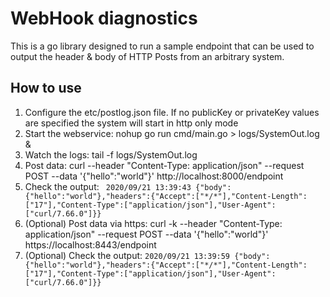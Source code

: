 # WebHook diagnostics
This is a go library designed to run a sample endpoint that can be used to output the header & body of HTTP Posts from an arbitrary system.

## How to use
1.  Configure the etc/postlog.json file.  If no publicKey or privateKey values are specified the system will start in http only mode
2.  Start the webservice: nohup go run cmd/main.go > logs/SystemOut.log &
3.  Watch the logs: tail -f logs/SystemOut.log
4.  Post data: curl --header "Content-Type: application/json" --request POST --data '{"hello":"world"}' http://localhost:8000/endpoint
5.  Check the output: 
    ``` 2020/09/21 13:39:43 {"body":{"hello":"world"},"headers":{"Accept":["*/*"],"Content-Length":["17"],"Content-Type":["application/json"],"User-Agent":["curl/7.66.0"]}}```
6.  (Optional) Post data via https: curl -k --header "Content-Type: application/json" --request POST --data '{"hello":"world"}' https://localhost:8443/endpoint
7.  (Optional) Check the output:
    ```2020/09/21 13:39:59 {"body":{"hello":"world"},"headers":{"Accept":["*/*"],"Content-Length":["17"],"Content-Type":["application/json"],"User-Agent":["curl/7.66.0"]}}```